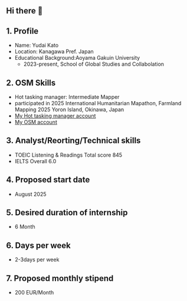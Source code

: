 ## Hi there 👋

<!--
**yudai1206/yudai1206** is a ✨ _special_ ✨ repository because its `README.md` (this file) appears on your GitHub profile.

Here are some ideas to get you started:

- 🔭 I’m currently working on ...
- 🌱 I’m currently learning ...
- 👯 I’m looking to collaborate on ...
- 🤔 I’m looking for help with ...
- 💬 Ask me about ...
- 📫 How to reach me: ...
- 😄 Pronouns: ...
- ⚡ Fun fact: ...
-->
## 1. Profile
* Name: Yudai Kato
* Location: Kanagawa Pref. Japan
* Educational Background:Aoyama Gakuin University
  * 2023-present, School of Global Studies and Collabolation

## 2. OSM Skills
* Hot tasking manager: Intermediate Mapper
* participated in 2025 International Humanitarian Mapathon, Farmland Mapping 2025 Yoron Island, Okinawa, Japan
 * [My Hot tasking manager account](https://tasks.hotosm.org/users/yudai1206)
 * [My OSM account](https://www.openstreetmap.org/user/yudai1206)

## 3. Analyst/Reorting/Technical skills
* TOEIC Listening & Readings Total score 845
* IELTS Overall 6.0

## 4. Proposed start date 
* August 2025

## 5. Desired duration of internship
* 6 Month

## 6. Days per week
* 2-3days per week

## 7. Proposed monthly stipend
* 200 EUR/Month
